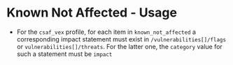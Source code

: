 # Known Not Affected - Usage

* For the `csaf_vex` profile, for each item in `known_not_affected` a corresponding impact statement must exist in
  `/vulnerabilities[]/flags` or `vulnerabilities[]/threats`. For the latter one, the `category` value for such a
  statement must be `impact`
